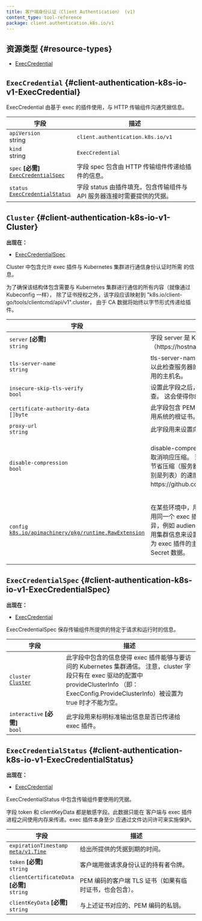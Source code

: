 ```yaml
---
title: 客户端身份认证（Client Authentication） (v1)
content_type: tool-reference
package: client.authentication.k8s.io/v1
---
```

<!--
title: Client Authentication (v1)
content_type: tool-reference
package: client.authentication.k8s.io/v1
auto_generated: true
-->

<!--
## Resource Types 
-->
## 资源类型   {#resource-types}

- [ExecCredential](#client-authentication-k8s-io-v1-ExecCredential)
  
## `ExecCredential`     {#client-authentication-k8s-io-v1-ExecCredential}

<!--
ExecCredential is used by exec-based plugins to communicate credentials to
HTTP transports.
-->
ExecCredential 由基于 exec 的插件使用，与 HTTP 传输组件沟通凭据信息。

<table class="table">
<thead><tr><th width="30%"><!--Field-->字段</th><th><!--Description-->描述</th></tr></thead>
<tbody>
    
<tr><td><code>apiVersion</code><br/>string</td><td><code>client.authentication.k8s.io/v1</code></td></tr>
<tr><td><code>kind</code><br/>string</td><td><code>ExecCredential</code></td></tr>
    
<tr><td><code>spec</code> <B><!--[Required]-->[必需]</B><br/>
<a href="#client-authentication-k8s-io-v1-ExecCredentialSpec"><code>ExecCredentialSpec</code></a>
</td>
<td>
   <!--Spec holds information passed to the plugin by the transport.-->
   字段 spec 包含由 HTTP 传输组件传递给插件的信息。
</td>
</tr>

<tr><td><code>status</code><br/>
<a href="#client-authentication-k8s-io-v1-ExecCredentialStatus"><code>ExecCredentialStatus</code></a>
</td>
<td>
   <!--Status is filled in by the plugin and holds the credentials that the transport
   should use to contact the API.-->
   字段 status 由插件填充，包含传输组件与 API 服务器连接时需要提供的凭据。
</td>
</tr>
</tbody>
</table>

## `Cluster`     {#client-authentication-k8s-io-v1-Cluster}

<!--
**Appears in:**
-->
**出现在：**

- [ExecCredentialSpec](#client-authentication-k8s-io-v1-ExecCredentialSpec)

<!--
Cluster contains information to allow an exec plugin to communicate
with the kubernetes cluster being authenticated to.

To ensure that this struct contains everything someone would need to communicate
with a kubernetes cluster (just like they would via a kubeconfig), the fields
should shadow "k8s.io/client-go/tools/clientcmd/api/v1".Cluster, with the exception
of CertificateAuthority, since CA data will always be passed to the plugin as bytes.
-->
Cluster 中包含允许 exec 插件与 Kubernetes 集群进行通信身份认证时所需
的信息。

为了确保该结构体包含需要与 Kubernetes 集群进行通信的所有内容（就像通过 Kubeconfig 一样），
除了证书授权之外，该字段应该映射到 "k8s.io/client-go/tools/clientcmd/api/v1".cluster，
由于 CA 数据将始终以字节形式传递给插件。

<table class="table">
<thead><tr><th width="30%"><!--Field-->字段</th><th><!--Description-->描述</th></tr></thead>
<tbody>

<tr><td><code>server</code> <B><!--[Required]-->[必需]</B><br/>
<code>string</code>
</td>
<td>
   <!--Server is the address of the kubernetes cluster (https://hostname:port).-->
   字段 server 是 Kubernetes 集群的地址（https://hostname:port）。
</td>
</tr>

<tr><td><code>tls-server-name</code><br/>
<code>string</code>
</td>
<td>
   <!--TLSServerName is passed to the server for SNI and is used in the client to
   check server certificates against. If ServerName is empty, the hostname
   used to contact the server is used.-->
   tls-server-name 是用来提供给服务器用作 SNI 解析的，客户端以此检查服务器的证书。
   如此字段为空，则使用链接服务器时使用的主机名。
</td>
</tr>

<tr><td><code>insecure-skip-tls-verify</code><br/>
<code>bool</code>
</td>
<td>
   <!--InsecureSkipTLSVerify skips the validity check for the server's certificate.
   This will make your HTTPS connections insecure.-->
   设置此字段之后，会令客户端跳过对服务器端证书的合法性检查。
   这会使得你的 HTTPS 链接不再安全。
</td>
</tr>

<tr><td><code>certificate-authority-data</code><br/>
<code>[]byte</code>
</td>
<td>
   <!--CAData contains PEM-encoded certificate authority certificates.
   If empty, system roots should be used.-->
   此字段包含 PEM 编码的证书机构（CA）证书。
   如果为空，则使用系统的根证书。
</td>
</tr>

<tr><td><code>proxy-url</code><br/>
<code>string</code>
</td>
<td>
   <!--ProxyURL is the URL to the proxy to be used for all requests to this
   cluster.-->
   此字段用来设置向集群发送所有请求时要使用的代理服务器。
</td>
</tr>

<tr><td><code>disable-compression</code><br/>
<code>bool</code>
</td>
<td>
   <!--
   DisableCompression allows client to opt-out of response compression for all requests to the server. This is useful
   to speed up requests (specifically lists) when client-server network bandwidth is ample, by saving time on
   compression (server-side) and decompression (client-side): https://github.com/kubernetes/kubernetes/issues/112296.
   -->
   <p>disable-compression 允许客户端针对到服务器的所有请求选择取消响应压缩。
   当客户端服务器网络带宽充足时，这有助于通过节省压缩（服务器端）和解压缩（客户端）时间来加快请求（特别是列表）的速度：
   https://github.com/kubernetes/kubernetes/issues/112296。</p>
</td>
</tr>

<tr><td><code>config</code><br/>
<a href="https://godoc.org/k8s.io/apimachinery/pkg/runtime/#RawExtension"><code>k8s.io/apimachinery/pkg/runtime.RawExtension</code></a>
</td>
<td>
   <!--Config holds additional config data that is specific to the exec
   plugin with regards to the cluster being authenticated to.

   This data is sourced from the clientcmd Cluster object's
   extensions[client.authentication.k8s.io/exec] field:
   -->
   <p>此字段包含一些额外的、特定于 exec 插件和所连接的集群的数据，</p>
   <p>此字段来自于 clientcmd 集群对象的 <code>extensions[client.authentication.k8s.io/exec]</code>
   字段：</p>
<pre>
clusters:
- name: my-cluster
  cluster:
    ...
    extensions:
    - name: client.authentication.k8s.io/exec  # 针对每个集群 exec 配置所预留的扩展名称
      extension:
        audience: 06e3fbd18de8  # 任意配置信息
</pre>

   <!--In some environments, the user config may be exactly the same across many clusters
   (i.e. call this exec plugin) minus some details that are specific to each cluster
   such as the audience.  This field allows the per cluster config to be directly
   specified with the cluster info.  Using this field to store secret data is not
   recommended as one of the prime benefits of exec plugins is that no secrets need
   to be stored directly in the kubeconfig.-->
   <p>在某些环境中，用户配置可能对很多集群而言都完全一样（即调用同一个 exec 插件），
   只是针对不同集群会有一些细节上的差异，例如 audience。
   此字段使得特定于集群的配置可以直接使用集群信息来设置。
   不建议使用此字段来保存 Secret 数据，因为 exec 插件的主要优势之一是不需要在
   kubeconfig 中保存 Secret 数据。</p>
</td>
</tr>
</tbody>
</table>

## `ExecCredentialSpec`     {#client-authentication-k8s-io-v1-ExecCredentialSpec}
    
<!--
**Appears in:**
-->
**出现在：**

- [ExecCredential](#client-authentication-k8s-io-v1-ExecCredential)

<!--
ExecCredentialSpec holds request and runtime specific information provided by
the transport.
-->
ExecCredentialSpec 保存传输组件所提供的特定于请求和运行时的信息。

<table class="table">
<thead><tr><th width="30%"><!--Field-->字段</th><th><!--Description-->描述</th></tr></thead>
<tbody>

<tr><td><code>cluster</code><br/>
<a href="#client-authentication-k8s-io-v1-Cluster"><code>Cluster</code></a>
</td>
<td>
   <!--Cluster contains information to allow an exec plugin to communicate with the
   kubernetes cluster being authenticated to. Note that Cluster is non-nil only
   when provideClusterInfo is set to true in the exec provider config (i.e.,
   ExecConfig.ProvideClusterInfo).-->
   此字段中包含的信息使得 exec 插件能够与要访问的 Kubernetes 集群通信。
   注意，cluster 字段只有在 exec 驱动的配置中 provideClusterInfo
  （即：ExecConfig.ProvideClusterInfo）被设置为 true 时才不能为空。
</td>
</tr>

<tr><td><code>interactive</code> <B><!--[Required]-->[必需]</B><br/>
<code>bool</code>
</td>
<td>
   <!--Interactive declares whether stdin has been passed to this exec plugin.-->
   此字段用来标明标准输出信息是否已传递给 exec 插件。
</td>
</tr>
</tbody>
</table>

## `ExecCredentialStatus`     {#client-authentication-k8s-io-v1-ExecCredentialStatus}

<!--
**Appears in:**
-->
**出现在：**

- [ExecCredential](#client-authentication-k8s-io-v1-ExecCredential)

<!--
ExecCredentialStatus holds credentials for the transport to use.

Token and ClientKeyData are sensitive fields. This data should only be
transmitted in-memory between client and exec plugin process. Exec plugin
itself should at least be protected via file permissions.
-->
<p>ExecCredentialStatus 中包含传输组件要使用的凭据。</p>
<p>字段 token 和 clientKeyData 都是敏感字段。此数据只能在
客户端与 exec 插件进程之间使用内存来传递。exec 插件本身至少
应通过文件访问许可来实施保护。</p>

<table class="table">
<thead><tr><th width="30%"><!--Field-->字段</th><th><!--Description-->描述</th></tr></thead>
<tbody>
<tr><td><code>expirationTimestamp</code><br/>
<a href="https://kubernetes.io/docs/reference/generated/kubernetes-api/v1.27/#time-v1-meta"><code>meta/v1.Time</code></a>
</td>
<td>
   <!--ExpirationTimestamp indicates a time when the provided credentials expire.-->
   给出所提供的凭据到期的时间。
</td>
</tr>

<tr><td><code>token</code> <B><!--[Required]-->[必需]</B><br/>
<code>string</code>
</td>
<td>
   <!--Token is a bearer token used by the client for request authentication.-->
   客户端用做请求身份认证的持有者令牌。
</td>
</tr>

<tr><td><code>clientCertificateData</code> <B><!--[Required]-->[必需]</B><br/>
<code>string</code>
</td>
<td>
   <!--PEM-encoded client TLS certificates (including intermediates, if any).-->
   PEM 编码的客户端 TLS 证书（如果有临时证书，也会包含）。
</td>
</tr>

<tr><td><code>clientKeyData</code> <B><!--[Required]-->[必需]</B><br/>
<code>string</code>
</td>
<td>
   <!--PEM-encoded private key for the above certificate.-->
   与上述证书对应的、PEM 编码的私钥。
</td>
</tr>
</tbody>
</table>

